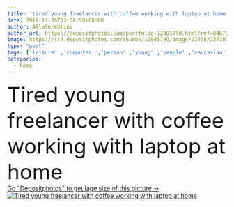 ```yaml
---
title: 'tired young freelancer with coffee working with laptop at home'
date: 2018-11-26T13:58:50+00:00
author: AllaSerebrina
author_url: https://depositphotos.com/portfolio-12985790.html?ref=64678756
image: https://st4.depositphotos.com/thumbs/12985790/image/22738/227381832/api_thumb_450.jpg?forcejpeg=true
type: "post"
tags: ['leisure' ,'computer' ,'person' ,'young' ,'people' ,'caucasian' ,'tea' ,'cup' ,'male' ,'man' ,'coffee' ,'drink' ,'tired' ,'home' ,'beverage' ,'mug' ,'electronics' ,'laptop' ,'lifestyle' ,'indoors' ,'apartment' ,'casual' ,'handsome' ,'gadget' ,'networking' ,'exhausted' ,'overworked' ,'Homey' ,'freelance' ,'freelancer' ,'teleworking' ,'teleworker' ,'home office' ,'Domestic Life' ,'at home' ,'millennial' ,'digital device' ,'remote work' ,'Remote Working' ]
categories: 
  - home
---
```

<div aling="center">
            <font size="60"> Tired young freelancer with coffee working with laptop at home</font>   
</div>
<div>
    <a href='https://depositphotos.com/227381832/stock-photo-tired-young-freelancer-coffee-working.html?ref=64678756' target=_blank > Go "Depositphotos" to get lage size of this picture ->
        <img href='https://depositphotos.com/227381832/stock-photo-tired-young-freelancer-coffee-working.html?ref=64678756' src='https://st4.depositphotos.com/12985790/22738/i/950/depositphotos_227381832-stock-photo-tired-young-freelancer-coffee-working.jpg?forcejpeg=true' alt='Tired young freelancer with coffee working with laptop at home' >
    </a>
</div>
